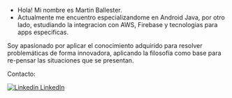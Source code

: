 - Hola! Mi nombre es Martin Ballester.
- Actualmente me encuentro especializandome en Android Java, por otro lado, estudiando la integracion con AWS, Firebase y tecnologias para apps especificas.

Soy apasionado por aplicar el conocimiento adquirido para resolver problemáticas de forma innovadora, aplicando la filosofía como base para re-pensar las situaciones que se presentan.

Contacto:

[![Linkedin](https://i.stack.imgur.com/gVE0j.png) LinkedIn](https://www.linkedin.com/)
